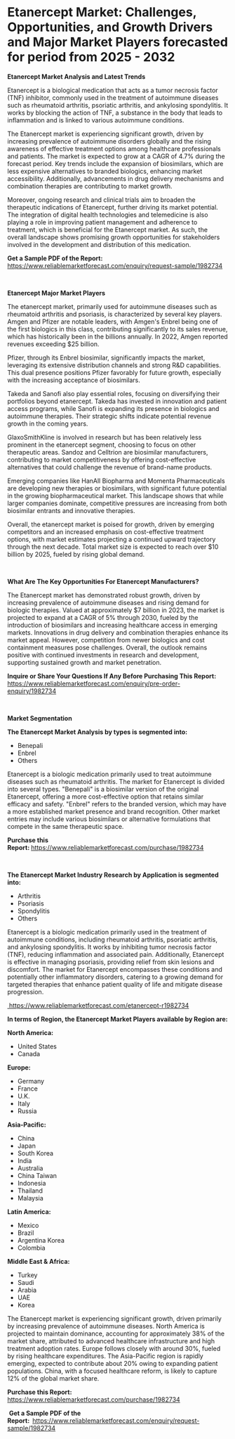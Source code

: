 <p><h1>Etanercept Market: Challenges, Opportunities, and Growth Drivers and Major Market Players forecasted for period from 2025 - 2032</h1></p><p><strong>Etanercept Market Analysis and Latest Trends</strong></p>
<p><p>Etanercept is a biological medication that acts as a tumor necrosis factor (TNF) inhibitor, commonly used in the treatment of autoimmune diseases such as rheumatoid arthritis, psoriatic arthritis, and ankylosing spondylitis. It works by blocking the action of TNF, a substance in the body that leads to inflammation and is linked to various autoimmune conditions.</p><p>The Etanercept market is experiencing significant growth, driven by increasing prevalence of autoimmune disorders globally and the rising awareness of effective treatment options among healthcare professionals and patients. The market is expected to grow at a CAGR of 4.7% during the forecast period. Key trends include the expansion of biosimilars, which are less expensive alternatives to branded biologics, enhancing market accessibility. Additionally, advancements in drug delivery mechanisms and combination therapies are contributing to market growth. </p><p>Moreover, ongoing research and clinical trials aim to broaden the therapeutic indications of Etanercept, further driving its market potential. The integration of digital health technologies and telemedicine is also playing a role in improving patient management and adherence to treatment, which is beneficial for the Etanercept market. As such, the overall landscape shows promising growth opportunities for stakeholders involved in the development and distribution of this medication.</p></p>
<p><strong>Get a Sample PDF of the Report:&nbsp;</strong> <a href="https://www.reliablemarketforecast.com/enquiry/request-sample/1982734?utm_campaign=3498&utm_medium=2&utm_source=Github&utm_content=ia&utm_term=19042025&utm_id=etanercept">https://www.reliablemarketforecast.com/enquiry/request-sample/1982734</a></p>
<p>&nbsp;</p>
<p><strong>Etanercept Major Market Players</strong></p>
<p><p>The etanercept market, primarily used for autoimmune diseases such as rheumatoid arthritis and psoriasis, is characterized by several key players. Amgen and Pfizer are notable leaders, with Amgen's Enbrel being one of the first biologics in this class, contributing significantly to its sales revenue, which has historically been in the billions annually. In 2022, Amgen reported revenues exceeding $25 billion.</p><p>Pfizer, through its Enbrel biosimilar, significantly impacts the market, leveraging its extensive distribution channels and strong R&D capabilities. This dual presence positions Pfizer favorably for future growth, especially with the increasing acceptance of biosimilars.</p><p>Takeda and Sanofi also play essential roles, focusing on diversifying their portfolios beyond etanercept. Takeda has invested in innovation and patient access programs, while Sanofi is expanding its presence in biologics and autoimmune therapies. Their strategic shifts indicate potential revenue growth in the coming years.</p><p>GlaxoSmithKline is involved in research but has been relatively less prominent in the etanercept segment, choosing to focus on other therapeutic areas. Sandoz and Celltrion are biosimilar manufacturers, contributing to market competitiveness by offering cost-effective alternatives that could challenge the revenue of brand-name products.</p><p>Emerging companies like HanAll Biopharma and Momenta Pharmaceuticals are developing new therapies or biosimilars, with significant future potential in the growing biopharmaceutical market. This landscape shows that while larger companies dominate, competitive pressures are increasing from both biosimilar entrants and innovative therapies.</p><p>Overall, the etanercept market is poised for growth, driven by emerging competitors and an increased emphasis on cost-effective treatment options, with market estimates projecting a continued upward trajectory through the next decade. Total market size is expected to reach over $10 billion by 2025, fueled by rising global demand.</p></p>
<p>&nbsp;</p>
<p><strong>What Are The Key Opportunities For Etanercept Manufacturers?</strong></p>
<p><p>The Etanercept market has demonstrated robust growth, driven by increasing prevalence of autoimmune diseases and rising demand for biologic therapies. Valued at approximately $7 billion in 2023, the market is projected to expand at a CAGR of 5% through 2030, fueled by the introduction of biosimilars and increasing healthcare access in emerging markets. Innovations in drug delivery and combination therapies enhance its market appeal. However, competition from newer biologics and cost containment measures pose challenges. Overall, the outlook remains positive with continued investments in research and development, supporting sustained growth and market penetration.</p></p>
<p><strong>Inquire or Share Your Questions If Any Before Purchasing This Report:</strong> <a href="https://www.reliablemarketforecast.com/enquiry/pre-order-enquiry/1982734?utm_campaign=3498&utm_medium=2&utm_source=Github&utm_content=ia&utm_term=19042025&utm_id=etanercept">https://www.reliablemarketforecast.com/enquiry/pre-order-enquiry/1982734</a></p>
<p>&nbsp;</p>
<p><strong>Market Segmentation</strong></p>
<p><strong>The Etanercept Market Analysis by types is segmented into:</strong></p>
<p><ul><li>Benepali</li><li>Enbrel</li><li>Others</li></ul></p>
<p><p>Etanercept is a biologic medication primarily used to treat autoimmune diseases such as rheumatoid arthritis. The market for Etanercept is divided into several types. "Benepali" is a biosimilar version of the original Etanercept, offering a more cost-effective option that retains similar efficacy and safety. "Enbrel" refers to the branded version, which may have a more established market presence and brand recognition. Other market entries may include various biosimilars or alternative formulations that compete in the same therapeutic space.</p></p>
<p><strong>Purchase this Report:&nbsp;</strong><a href="https://www.reliablemarketforecast.com/purchase/1982734?utm_campaign=3498&utm_medium=2&utm_source=Github&utm_content=ia&utm_term=19042025&utm_id=etanercept">https://www.reliablemarketforecast.com/purchase/1982734</a></p>
<p>&nbsp;</p>
<p><strong>The Etanercept Market Industry Research by Application is segmented into:</strong></p>
<p><ul><li>Arthritis</li><li>Psoriasis</li><li>Spondylitis</li><li>Others</li></ul></p>
<p><p>Etanercept is a biologic medication primarily used in the treatment of autoimmune conditions, including rheumatoid arthritis, psoriatic arthritis, and ankylosing spondylitis. It works by inhibiting tumor necrosis factor (TNF), reducing inflammation and associated pain. Additionally, Etanercept is effective in managing psoriasis, providing relief from skin lesions and discomfort. The market for Etanercept encompasses these conditions and potentially other inflammatory disorders, catering to a growing demand for targeted therapies that enhance patient quality of life and mitigate disease progression.</p></p>
<p><a href="https://www.reliablemarketforecast.com/etanercept-r1982734?utm_campaign=3498&utm_medium=2&utm_source=Github&utm_content=ia&utm_term=19042025&utm_id=etanercept">&nbsp;https://www.reliablemarketforecast.com/etanercept-r1982734</a></p>
<p><strong>In terms of Region, the Etanercept Market Players available by Region are:</strong></p>
<p>
    <p> <strong> North America: </strong>
        <ul>
            <li>United States</li>
            <li>Canada</li>
        </ul>
        </p> 
    <p> <strong> Europe: </strong>
        <ul>
            <li>Germany</li>
            <li>France</li>
            <li>U.K.</li>
            <li>Italy</li>
            <li>Russia</li>
        </ul>
        </p> 
    <p> <strong> Asia-Pacific: </strong>
        <ul>
            <li>China</li>
            <li>Japan</li>
            <li>South Korea</li>
            <li>India</li>
            <li>Australia</li>
            <li>China Taiwan</li>
            <li>Indonesia</li>
            <li>Thailand</li>
            <li>Malaysia</li>
        </ul>
        </p> 
    <p> <strong> Latin America: </strong>
        <ul>
            <li>Mexico</li>
            <li>Brazil</li>
            <li>Argentina Korea</li>
            <li>Colombia</li>
        </ul>
        </p> 
    <p> <strong> Middle East & Africa: </strong>
        <ul>
            <li>Turkey</li>
            <li>Saudi</li>
            <li>Arabia</li>
            <li>UAE</li>
            <li>Korea</li>
        </ul>
    </p>
    </p>
<p><p>The Etanercept market is experiencing significant growth, driven primarily by increasing prevalence of autoimmune diseases. North America is projected to maintain dominance, accounting for approximately 38% of the market share, attributed to advanced healthcare infrastructure and high treatment adoption rates. Europe follows closely with around 30%, fueled by rising healthcare expenditures. The Asia-Pacific region is rapidly emerging, expected to contribute about 20% owing to expanding patient populations. China, with a focused healthcare reform, is likely to capture 12% of the global market share.</p></p>
<p><strong>Purchase this Report: </strong><a href="https://www.reliablemarketforecast.com/purchase/1982734?utm_campaign=3498&utm_medium=2&utm_source=Github&utm_content=ia&utm_term=19042025&utm_id=etanercept">https://www.reliablemarketforecast.com/purchase/1982734</a></p>
<p>&nbsp;<strong>Get a Sample PDF of the Report:&nbsp;&nbsp;</strong><a href="https://www.reliablemarketforecast.com/enquiry/request-sample/1982734?utm_campaign=3498&utm_medium=2&utm_source=Github&utm_content=ia&utm_term=19042025&utm_id=etanercept">https://www.reliablemarketforecast.com/enquiry/request-sample/1982734</a></p>
<p><strong></strong></p>
<p><p></p><p></p><p></p></p>